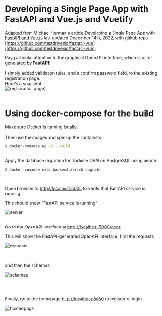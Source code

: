 # Developing a Single Page App with FastAPI and Vue.js and Vuetify

Adapted from Michael Herman's article [Developing a Single Page App with FastAPI and Vue.js](https://testdriven.io/blog/developing-a-single-page-app-with-fastapi-and-vuejs/)
last updated December 14th, 2022, with github repo [https://github.com/testdrivenio/fastapi-vue](https://github.com/testdrivenio/fastapi-vue).

Pay particular attention to the graphical OpenAPI interface, which is auto-generated by **FastAPI**!
<br/>
<br/>
I simply added validation rules, and a confirm password field, to the existing registration page.  
Here's a snapshot:  
![registration page](https://shawn.beckerstudio.com/wp-content/uploads/2023/05/fastapi-vue-vuetify-registration.png))
<br/>
<br/>
# Using docker-compose for the build  
Make sure Docker is running locally.  
<br/>
Then use the images and spin up the containers:  
```sh
$ docker-compose up -d --build
```
<br/>
Apply the database migration for Tortoise ORM on PostgreSQL using aerich:

```sh
$ docker-compose exec backend aerich upgrade
```
<br/>

Open browser to [http://localhost:5000](http://localhost:5000) to verify that FastAPI service is running

This should show "FastAPI service is running"  

![server](https://shawn.beckerstudio.com/wp-content/uploads/2023/05/fastapi-service.png)
<br/>
<br/>

Go to the OpenAPI interface  at [http://localhost:5000/docs](http://localhost:5000/docs)  

This will show the FastAPI-generated OpenAPI interface, first the requests  

![requests](https://shawn.beckerstudio.com/wp-content/uploads/2023/05/fastapi-openapi-requests.png)

<br/>
<br/>
and then the schemas.

![schemas](https://shawn.beckerstudio.com/wp-content/uploads/2023/05/fastapi-rest-schemas.png)

<br/>
<br/>

Finally, go to the homepage [http://localhost:8080](http://localhost:8080)  to register or login    

![homeopage](https://shawn.beckerstudio.com/wp-content/uploads/2023/05/fastapi-homepage.png)  

